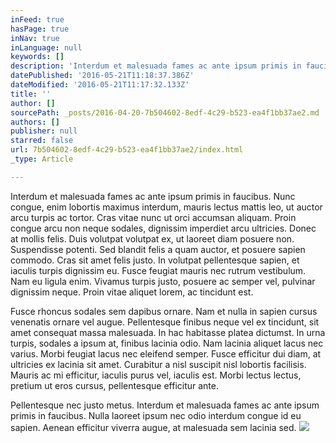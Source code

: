 ```yaml
---
inFeed: true
hasPage: true
inNav: true
inLanguage: null
keywords: []
description: 'Interdum et malesuada fames ac ante ipsum primis in faucibus. Nunc congue, enim lobortis maximus interdum, mauris lectus mattis leo, ut auctor arcu turpis ac tortor. Cras vitae nunc ut orci accumsan aliquam. Proin congue arcu non neque sodales, dignissim imperdiet arcu ultricies. Donec at mollis felis. Duis volutpat volutpat ex, ut laoreet diam posuere non. Suspendisse potenti. Sed blandit felis a quam auctor, et posuere sapien commodo. Cras sit amet felis justo. In volutpat pellentesque sapien, et iaculis turpis dignissim eu. Fusce feugiat mauris nec rutrum vestibulum. Nam eu ligula enim. Vivamus turpis justo, posuere ac semper vel, pulvinar dignissim neque. Proin vitae aliquet lorem, ac tincidunt est. '
datePublished: '2016-05-21T11:18:37.386Z'
dateModified: '2016-05-21T11:17:32.133Z'
title: ''
author: []
sourcePath: _posts/2016-04-20-7b504602-8edf-4c29-b523-ea4f1bb37ae2.md
authors: []
publisher: null
starred: false
url: 7b504602-8edf-4c29-b523-ea4f1bb37ae2/index.html
_type: Article

---
```

Interdum et malesuada fames ac ante ipsum primis in faucibus. Nunc congue, enim lobortis maximus interdum, mauris lectus mattis leo, ut auctor arcu turpis ac tortor. Cras vitae nunc ut orci accumsan aliquam. Proin congue arcu non neque sodales, dignissim imperdiet arcu ultricies. Donec at mollis felis. Duis volutpat volutpat ex, ut laoreet diam posuere non. Suspendisse potenti. Sed blandit felis a quam auctor, et posuere sapien commodo. Cras sit amet felis justo. In volutpat pellentesque sapien, et iaculis turpis dignissim eu. Fusce feugiat mauris nec rutrum vestibulum. Nam eu ligula enim. Vivamus turpis justo, posuere ac semper vel, pulvinar dignissim neque. Proin vitae aliquet lorem, ac tincidunt est. 

Fusce rhoncus sodales sem dapibus ornare. Nam et nulla in sapien cursus venenatis ornare vel augue. Pellentesque finibus neque vel ex tincidunt, sit amet consequat massa malesuada. In hac habitasse platea dictumst. In urna turpis, sodales a ipsum at, finibus lacinia odio. Nam lacinia aliquet lacus nec varius. Morbi feugiat lacus nec eleifend semper. Fusce efficitur dui diam, at ultricies ex lacinia sit amet. Curabitur a nisl suscipit nisl lobortis facilisis. Mauris ac mi efficitur, iaculis purus vel, iaculis est. Morbi lectus lectus, pretium ut eros cursus, pellentesque efficitur ante. 

Pellentesque nec justo metus. Interdum et malesuada fames ac ante ipsum primis in faucibus. Nulla laoreet ipsum nec odio interdum congue id eu sapien. Aenean efficitur viverra augue, at malesuada sem lacinia sed.
![](https://the-grid-user-content.s3-us-west-2.amazonaws.com/0d51dbe6-83dc-4bef-a05a-d22809b94274.jpg)